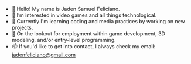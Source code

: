 - 👋 Hello! My name is Jaden Samuel Feliciano.
- 👀 I’m interested in video games and all things technological.
- 🤖 Currently I'm learning coding and media practices by working on new projects.
- 👷 On the lookout for employment within game development, 3D modeling, and/or entry-level programming.
- 📫 If you'd like to get into contact, I always check my email: jadenfeliciano@gmail.com

<!---
JadenFeliciano/JadenFeliciano is a ✨ special ✨ repository because its `README.md` (this file) appears on your GitHub profile.
You can click the Preview link to take a look at your changes.
--->
